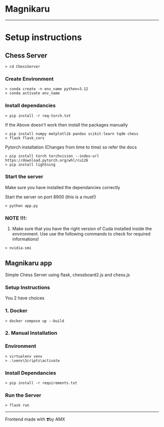 # Magnikaru 
---
# Setup instructions
## Chess Server
```
> cd ChessServer
```
### Create Environment
```
> conda create -n env_name python=3.12
> conda activate env_name
```

### Install dependancies
```
> pip install -r req-torch.txt
```
If the Above doesn't work then install the packages manually

```
> pip install numpy matplotlib pandas scikit-learn tqdm chess
> flask flask_cors
```

Pytorch installation (Changes from time to time) so refer the docs
```
> pip install torch torchvision --index-url https://download.pytorch.org/whl/cu126
> pip install lightning
```
### Start the server 

Make sure you have installed the dependancies correctly

Start the server on port 8900 (this is a must!)
```
> python app.py
```


### NOTE !!!:
1. Make sure that you have the right version of Cuda installed inside the environment. Use use the following commands to check for required informations!
```
> nvidia-smi 
```
## Magnikaru app
Simple Chess Server using flask, chessboard2.js and chess.js

### Setup Instructions
You 2 have choices

### 1. Docker
```
> docker compose up --build
```

### 2. Manual Installation
### Environment
```
> virtualenv venv
> .\venv\Scripts\activate
```

### Install Dependancies
```
> pip install -r requirements.txt
```

### Run the Server
```
> flask run
```

<hr/>
Frontend made with ❣️by AMX






